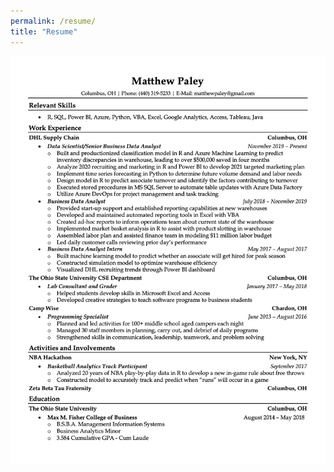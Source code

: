 ```yaml
---
permalink: /resume/
title: "Resume"
---
```


![Matthew Paley Resume](/assets/images/Matthew%20Paley%20Resume.jpg)